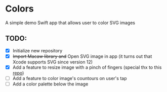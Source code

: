 # Colors
A simple demo Swift app that allows user to color SVG images

## TODO:
  - [x] Initialize new repository
  - [x] ~~Import Macaw library and~~ Open SVG image in app (it turns out that Xcode supports SVG since version 12)
  - [x] Add a feature to resize image with a pinch of fingers (special thx to this [repo](https://github.com/smakus/ZoomImage-SwiftUI))
  - [ ] Add a feature to color image's countours on user's tap
  - [ ] Add a color palette below the image
